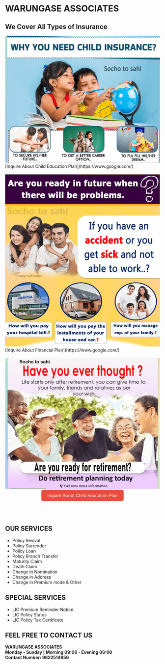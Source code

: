 # WARUNGASE ASSOCIATES

## We Cover All Types of Insurance

<img src="ch_plan.jpg" alt="Child Planning"> 
<br>
[Inquire About Child Education Plan](https://www.google.com/)
<br><br>
<img src="fin_plan.jpg" alt="Financial Planning">
<br>
[Inquire About Financial Plan](https://www.google.com/)
<br><br>
<img src="ret_plan.jpg" alt="Retirement Plannings">
<br>
<div style="text-align:center;">
    <a href="https://www.google.com/" style="display:inline-block; padding:10px 20px; background-color:#e74c3c; color:#fff; text-decoration:none; border-radius:5px;">Inquire About Child Education Plan</a>
</div>

<br><br>

## OUR SERVICES

- Policy Revival
- Policy Surrender
- Policy Loan
- Policy Branch Transfer
- Maturity Claim
- Death Claim
- Change in Nomination
- Change in Address    
- Change in Premium mode & Other

## SPECIAL SERVICES

- LIC Premium Reminder Notice
- LIC Policy Status
- LIC Policy Tax Certificate
 
## FEEL FREE TO CONTACT US

**WARUNGASE ASSOCIATES**<br>
**Monday - Sunday | Morning 09:00 - Evening 06:00**<br>
**Contact Number: 9822514956**












